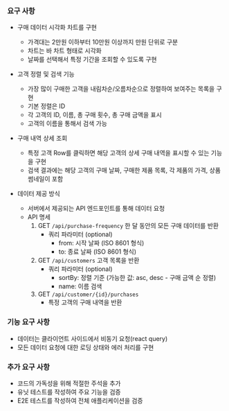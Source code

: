 ### 요구 사항

- 구매 데이터 시각화 차트를 구현
  - 가격대는 2만원 이하부터 10만원 이상까지 만원 단위로 구분
  - 차트는 바 차트 형태로 시각화
  - 날짜를 선택해서 특정 기간을 조회할 수 있도록 구현

- 고객 정렬 및 검색 기능
  - 가장 많이 구매한 고객을 내림차순/오름차순으로 정렬하여 보여주는 목록을 구현
  - 기본 정렬은 ID
  - 각 고객의 ID, 이름, 총 구매 횟수, 총 구매 금액을 표시
  - 고객의 이름을 통해서 검색 가능

- 구매 내역 상세 조회
  - 특정 고객 Row를 클릭하면 해당 고객의 상세 구매 내역을 표시할 수 있는 기능을 구현
  - 검색 결과에는 해당 고객의 구매 날짜, 구매한 제품 목록, 각 제품의 가격, 상품 썸네일이 포함


- 데이터 제공 방식

  - 서버에서 제공되는 API 엔드포인트를 통해 데이터 요청
  - API 명세
    1. GET `/api/purchase-frequency` 한 달 동안의 모든 구매 데이터를 반환
       - 쿼리 파라미터 (optional)
         - from: 시작 날짜 (ISO 8601 형식)
         - to: 종료 날짜 (ISO 8601 형식)
    2. GET `/api/customers` 고객 목록을 반환
       - 쿼리 파라미터 (optional)
         - sortBy: 정렬 기준 (가능한 값: asc, desc - 구매 금액 순 정렬)
         - name: 이름 검색
    3. GET `/api/customer/{id}/purchases`
       - 특정 고객의 구매 내역을 반환

### 기능 요구 사항

- 데이터는 클라이언트 사이드에서 비동기 요청(react query)
- 모든 데이터 요청에 대한 로딩 상태와 에러 처리를 구현

### 추가 요구 사항

- 코드의 가독성을 위해 적절한 주석을 추가
- 유닛 테스트를 작성하여 주요 기능을 검증
- E2E 테스트를 작성하여 전체 애플리케이션을 검증
